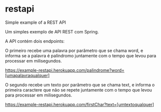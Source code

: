 # restapi
Simple example of a REST API

Um simples exemplo de API REST com Spring.

A API contém dois endpoints:

O primeiro recebe uma palavra por parâmetro que se chama word, e informa se a palavra é palíndromo juntamente com o tempo que levou para processar em milisegundos.

https://example-restapi.herokuapp.com/palindrome?word=[umapalavraqualquer]

O segundo recebe um texto por parâmetro que se chama text, e informa o primeira caractere que não se repete juntamente com o tempo que levou para processar em milisegundos.

https://example-restapi.herokuapp.com/firstChar?text=[umtextoqualquer]
